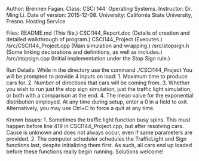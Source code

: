 Author: Brennen Fagan.
Class: CSCI 144: Operating Systems.
Instructor: Dr. Ming Li.
Date of version: 2015-12-08.
University: California State University, Fresno.
Hosting Service

Files:	README.md (This file.)
	CSCI144_Report.doc (Details of creation and detailed walkthrough of program.)
	CSCI144_Project (Executes.)
	/src/CSCI144_Project.cpp (Main simulation and wrapping.)
	/src/stopsign.h (Some linking declarations and definitions, as well as includes.)
	/src/stopsign.cpp (Initial implementation under the Stop Sign rule.)

Run Details: While in the directory use the command
	./CSCI144_Project
	You will be prompted to provide 4 inputs on load:
	1. Maximum time to produce cars for.
	2. Number of directions that cars will be coming from.
	3. Whether you wish to run just the stop sign simulation, just the traffic light simulation, or both with a comparison at the end.
	4. The mean value for the exponential distribution employed.
	At any time during setup, enter a 0 in a field to exit. Alternatively, you may use Ctrl+C to force a quit at any time.

Known Issues:
	1. Sometimes the traffic light function busy spins. This must happen before line 419 in CSCI144_Project.cpp, but after resolving cars. Cause is unknown and does not always occur, even if same parameters are provided.
	2. The computer scheduler schedules the TrafficLight and Sign functions last, despite initializing them first. As such, all cars end up loaded before these functions really begin running. Solutions welcome!
